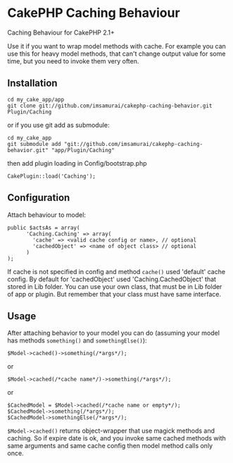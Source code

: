 CakePHP Caching Behaviour
==============================

Caching Behaviour for CakePHP 2.1+

Use it if you want to wrap model methods with cache.
For example you can use this for heavy model methods,
that can't change output value for some time, but you need to invoke them very often.

## Installation

	cd my_cake_app/app
	git clone git://github.com/imsamurai/cakephp-caching-behavior.git Plugin/Caching

or if you use git add as submodule:

	cd my_cake_app
	git submodule add "git://github.com/imsamurai/cakephp-caching-behavior.git" "app/Plugin/Caching"

then add plugin loading in Config/bootstrap.php

	CakePlugin::load('Caching');

## Configuration

Attach behaviour to model:

	public $actsAs = array(
	      'Caching.Caching' => array(
	        'cache' => <valid cache config or name>, // optional
			'cachedObject' => <name of object class> // optional
	      )
	);

If cache is not specified in config and method `cache()` used 'default' cache config.
By default for 'cachedObject' used 'Caching.CachedObject' that stored in Lib folder. You can use your own class, that
must be in Lib folder of app or plugin. But remember that your class must have same interface.

## Usage

After attaching behavior to your model you can do (assuming your model has methods `something()` and `somethingElse()`):

	$Model->cached()->something(/*args*/);

or

	$Model->cached(/*cache name*/)->something(/*args*/);

or

	$CachedModel = $Model->cached(/*cache name or empty*/);
	$CachedModel->something(/*args*/);
    $CachedModel->somethingElse(/*args*/);

`$Model->cached()` returns object-wrapper that use magick methods and caching. So if expire date is ok,
and you invoke same cached methods with same arguments and same cache config then model method calls
only once.